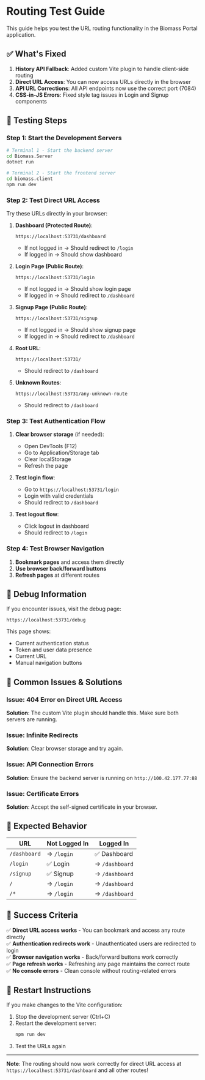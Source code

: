 # Routing Test Guide

This guide helps you test the URL routing functionality in the Biomass Portal application.

## ✅ **What's Fixed**

1. **History API Fallback**: Added custom Vite plugin to handle client-side routing
2. **Direct URL Access**: You can now access URLs directly in the browser
3. **API URL Corrections**: All API endpoints now use the correct port (7084)
4. **CSS-in-JS Errors**: Fixed style tag issues in Login and Signup components

## 🧪 **Testing Steps**

### **Step 1: Start the Development Servers**

```bash
# Terminal 1 - Start the backend server
cd Biomass.Server
dotnet run

# Terminal 2 - Start the frontend server
cd biomass.client
npm run dev
```

### **Step 2: Test Direct URL Access**

Try these URLs directly in your browser:

1. **Dashboard (Protected Route)**:
   ```
   https://localhost:53731/dashboard
   ```
   - If not logged in → Should redirect to `/login`
   - If logged in → Should show dashboard

2. **Login Page (Public Route)**:
   ```
   https://localhost:53731/login
   ```
   - If not logged in → Should show login page
   - If logged in → Should redirect to `/dashboard`

3. **Signup Page (Public Route)**:
   ```
   https://localhost:53731/signup
   ```
   - If not logged in → Should show signup page
   - If logged in → Should redirect to `/dashboard`

4. **Root URL**:
   ```
   https://localhost:53731/
   ```
   - Should redirect to `/dashboard`

5. **Unknown Routes**:
   ```
   https://localhost:53731/any-unknown-route
   ```
   - Should redirect to `/dashboard`

### **Step 3: Test Authentication Flow**

1. **Clear browser storage** (if needed):
   - Open DevTools (F12)
   - Go to Application/Storage tab
   - Clear localStorage
   - Refresh the page

2. **Test login flow**:
   - Go to `https://localhost:53731/login`
   - Login with valid credentials
   - Should redirect to `/dashboard`

3. **Test logout flow**:
   - Click logout in dashboard
   - Should redirect to `/login`

### **Step 4: Test Browser Navigation**

1. **Bookmark pages** and access them directly
2. **Use browser back/forward buttons**
3. **Refresh pages** at different routes

## 🔧 **Debug Information**

If you encounter issues, visit the debug page:
```
https://localhost:53731/debug
```

This page shows:
- Current authentication status
- Token and user data presence
- Current URL
- Manual navigation buttons

## 🚨 **Common Issues & Solutions**

### **Issue: 404 Error on Direct URL Access**
**Solution**: The custom Vite plugin should handle this. Make sure both servers are running.

### **Issue: Infinite Redirects**
**Solution**: Clear browser storage and try again.

### **Issue: API Connection Errors**
**Solution**: Ensure the backend server is running on `http://100.42.177.77:88`

### **Issue: Certificate Errors**
**Solution**: Accept the self-signed certificate in your browser.

## 📝 **Expected Behavior**

| URL | Not Logged In | Logged In |
|-----|---------------|-----------|
| `/dashboard` | → `/login` | ✅ Dashboard |
| `/login` | ✅ Login | → `/dashboard` |
| `/signup` | ✅ Signup | → `/dashboard` |
| `/` | → `/login` | → `/dashboard` |
| `/*` | → `/login` | → `/dashboard` |

## 🎯 **Success Criteria**

✅ **Direct URL access works** - You can bookmark and access any route directly  
✅ **Authentication redirects work** - Unauthenticated users are redirected to login  
✅ **Browser navigation works** - Back/forward buttons work correctly  
✅ **Page refresh works** - Refreshing any page maintains the correct route  
✅ **No console errors** - Clean console without routing-related errors  

## 🔄 **Restart Instructions**

If you make changes to the Vite configuration:

1. Stop the development server (Ctrl+C)
2. Restart the development server:
   ```bash
   npm run dev
   ```
3. Test the URLs again

---

**Note**: The routing should now work correctly for direct URL access at `https://localhost:53731/dashboard` and all other routes! 